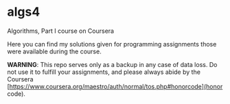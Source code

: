 # algs4
Algorithms, Part I course on Coursera

Here you can find my solutions given for programming assignments those were available during the course.

**WARNING**: This repo serves only as a backup in any case of data loss. Do not use it to fulfill your assignments, and please always abide by the Coursera [https://www.coursera.org/maestro/auth/normal/tos.php#honorcode](honor code).
